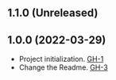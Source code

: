 ## 1.1.0 (Unreleased)

## 1.0.0 (2022-03-29)

- Project initialization. [GH-1](https://github.com/terraform-alicloud-modules/terraform-alicloud-cloud-storage-gateway/pull/1)
- Change the Readme. [GH-3](https://github.com/terraform-alicloud-modules/terraform-alicloud-cloud-storage-gateway/pull/3)